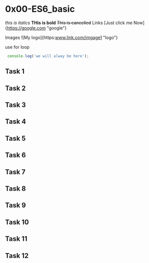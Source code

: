 # 0x00-ES6_basic
_this is italics_
**THis is bold**
~~This is cancelled~~
Links
[Just click me Now]{https://google.com "google"}

Images
![My logo]{https:www.link.com/imgage1 "logo"}

use for loop
```javaScript
 console.log('we will alway be here');
```

## Task 1
## Task 2
## Task 3
## Task 4
## Task 5
## Task 6
## Task 7
## Task 8
## Task 9
## Task 10
## Task 11
## Task 12

